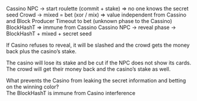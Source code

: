 Cassino NPC -> start roulette (commit + stake) => no one knows the secret seed
Crowd -> mixed = bet (xor / mix) => value independent from Cassino and Block Producer
Timeout to bet
(unknown phase to the Cassino)
BlockHashT => immune from Cassino
Cassino NPC -> reveal phase -> BlockHashT + mixed + secret seed

If Casino refuses to reveal, it will be slashed and the crowd gets the money back plus the casino’s stake.

The casino will lose its stake and be cut if the NPC does not show its cards. The crowd will get their money back and the casino’s stake as well.

What prevents the Casino from leaking the secret information and betting on the winning color?  
The BlockHashT is immune from Casino interference

